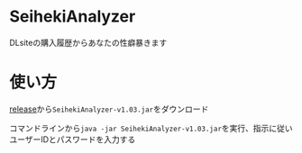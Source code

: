 # SeihekiAnalyzer
DLsiteの購入履歴からあなたの性癖暴きます

# 使い方

[release](https://github.com/yt8492/SeihekiAnalyzer/releases)から`SeihekiAnalyzer-v1.03.jar`をダウンロード

コマンドラインから`java -jar SeihekiAnalyzer-v1.03.jar`を実行、指示に従いユーザーIDとパスワードを入力する
